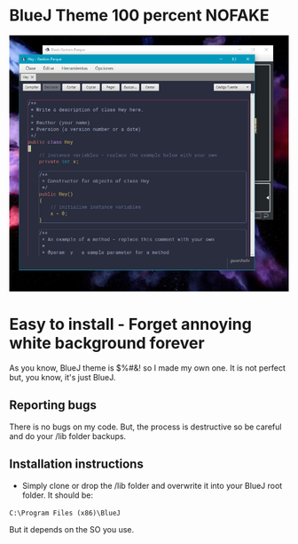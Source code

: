 # BlueJ Theme 100 percent NOFAKE


![Bluej1](https://github.com/moracabanas/BlueJ-Theme-100-percent-NOFAKE/blob/master/img/BluePaleNight.PNG)


Easy to install - Forget annoying white background forever
=================

As you know, BlueJ theme is $%#&! so I made my own one. It is not perfect but, you know, it's just BlueJ.

Reporting bugs
--------------

There is no bugs on my code. 
But, the process is destructive so be careful and do your /lib folder backups. 


Installation instructions
-------



* Simply clone or drop the /lib folder and overwrite it into your BlueJ root folder. It should be:

`C:\Program Files (x86)\BlueJ`

But it depends on the SO you use.
